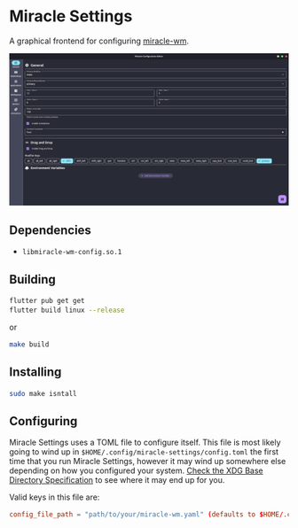 # Miracle Settings

A graphical frontend for configuring [miracle-wm](https://github.com/miracle-wm-org/miracle-wm).

![The general settings page of miracle settings](image.png "Miracle Configuration Editor")

## Dependencies
- `libmiracle-wm-config.so.1`

## Building

```sh
flutter pub get get
flutter build linux --release
```

or

```sh
make build
```

## Installing
```sh
sudo make isntall
```

## Configuring
Miracle Settings uses a TOML file to configure itself. This file is most likely
going to wind up in `$HOME/.config/miracle-settings/config.toml` the first time
that you run Miracle Settings, however it may wind up somewhere else depending
on how you configured your system. [Check the XDG Base Directory Specification](https://specifications.freedesktop.org/basedir-spec/latest/)
to see where it may end up for you.

Valid keys in this file are:

```toml
config_file_path = "path/to/your/miracle-wm.yaml" (defaults to $HOME/.config/miracle-wm.yaml, or wherever XDG Base Directory Specification says to look)
```
